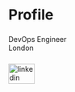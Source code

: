 <h1 align="left">Profile</h1>

###

<p align="left">DevOps Engineer<br>London</p>

###

<div align="left">
  <a href="https://www.linkedin.com/in/rmjhynes/" target="_blank">
    <img src="https://raw.githubusercontent.com/maurodesouza/profile-readme-generator/master/src/assets/icons/social/linkedin/default.svg" width="52" height="40" alt="linkedin logo"  />
  </a>
</div>

###

